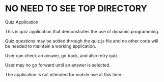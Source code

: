 # NO NEED TO SEE TOP DIRECTORY

Quiz Application

This is quiz application that demonstrates the use of dynamic programming.

Quiz questions may be added through the quiz.js file and no other code will be needed to maintain a working application.

User can check an answer, go back, and also retry quiz.

User may no go forward until an answer is selected.

The application is not intended for mobile use at this time.
